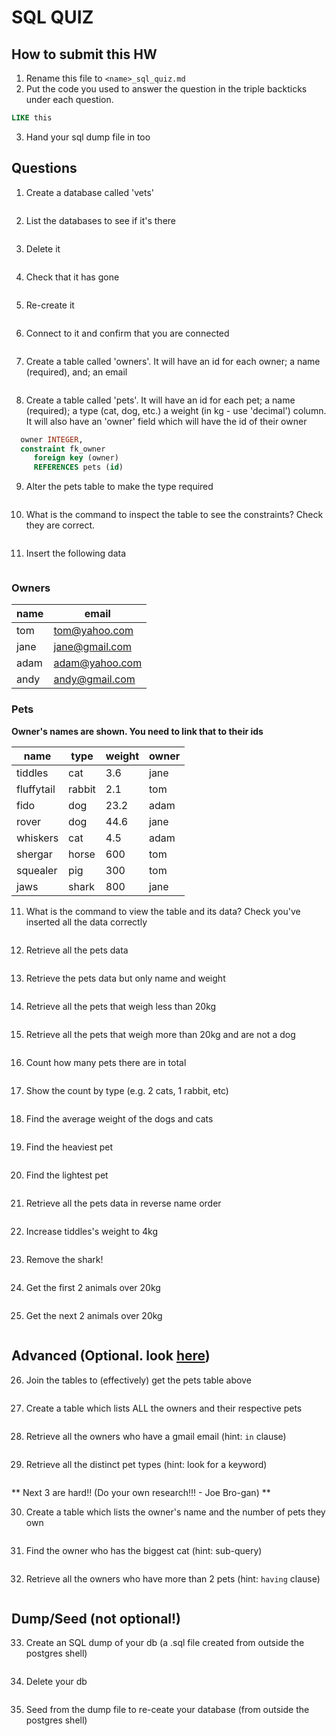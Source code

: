 # SQL QUIZ

## How to submit this HW

1. Rename this file to `<name>_sql_quiz.md`
2. Put the code you used to answer the question in the triple backticks under each question.
```sql
LIKE this
```
3. Hand your sql dump file in too


## Questions

1. Create a database called 'vets'
```sql

```
2. List the databases to see if it's there
```sql

```
3. Delete it
```sql

```
4. Check that it has gone
```sql

```
5. Re-create it
```sql

```
6. Connect to it and confirm that you are connected
```sql

```
7. Create a table called 'owners'. It will have an id for each owner; a name (required), and; an email
```sql

```
8. Create a table called 'pets'. It will have an id for each pet; a name (required); a type (cat, dog, etc.) a weight (in kg - use 'decimal') column. It will also have an 'owner' field which will have the id of their owner
```sql
  owner INTEGER,
  constraint fk_owner
     foreign key (owner) 
     REFERENCES pets (id)
```
9. Alter the pets table to make the type required
```sql

```
10. What is the command to inspect the table to see the constraints? Check they are correct.
```sql

```
11. Insert the following data
```sql

```

### Owners

| name | email          |
| ---- | -------------- |
| tom  | tom@yahoo.com  |
| jane | jane@gmail.com |
| adam | adam@yahoo.com |
| andy | andy@gmail.com |

### Pets

**Owner's names are shown. You need to link that to their ids**

| name       | type   | weight | owner |
| ---------- | ------ | ------ | ----- |
| tiddles    | cat    | 3.6    | jane  |
| fluffytail | rabbit | 2.1    | tom   |
| fido       | dog    | 23.2   | adam  |
| rover      | dog    | 44.6   | jane  |
| whiskers   | cat    | 4.5    | adam  |
| shergar    | horse  | 600    | tom   |
| squealer   | pig    | 300    | tom   |
| jaws       | shark  | 800    | jane  |

11. What is the command to view the table and its data? Check you've inserted all the data correctly
```sql

```
12. Retrieve all the pets data
```sql

```
13. Retrieve the pets data but only name and weight
```sql

```
14. Retrieve all the pets that weigh less than 20kg
```sql

```
15. Retrieve all the pets that weigh more than 20kg and are not a dog
```sql

```
16. Count how many pets there are in total
```sql

```
17. Show the count by type (e.g. 2 cats, 1 rabbit, etc)
```sql

```
18. Find the average weight of the dogs and cats
```sql

```
19. Find the heaviest pet
```sql

```
20. Find the lightest pet
```sql

```
21. Retrieve all the pets data in reverse name order
```sql

```
22. Increase tiddles's weight to 4kg
```sql

```
23. Remove the shark!
```sql

```
24. Get the first 2 animals over 20kg
```sql

```
25. Get the next 2 animals over 20kg
```sql

```

## Advanced (Optional. look [here](https://www.tutorialspoint.com/postgresql/index.htm))
26. Join the tables to (effectively) get the pets table above
```sql

```
27. Create a table which lists ALL the owners and their respective pets
```sql

```
28. Retrieve all the owners who have a gmail email (hint: `in` clause)
```sql

```
29. Retrieve all the distinct pet types (hint: look for a keyword)
```sql

```

** Next 3 are hard!! (Do your own research!!! - Joe Bro-gan) **

30. Create a table which lists the owner's name and the number of pets they own
```sql

```
31. Find the owner who has the biggest cat (hint: sub-query)
```sql

```
32. Retrieve all the owners who have more than 2 pets (hint: `having` clause)
```sql

```

## Dump/Seed (not optional!)
33. Create an SQL dump of your db (a .sql file created from outside the postgres shell)
```shell

```
34. Delete your db
```sql

```
35. Seed from the dump file to re-ceate your database (from outside the postgres shell)
```shell

```

